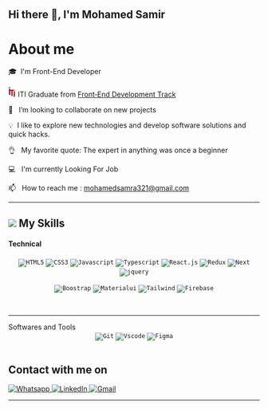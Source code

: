 ## Hi there 👋, I'm Mohamed Samir 
 <!-- <img  align="right" alt="GIF" src="https://github.com/abhisheknaiidu/abhisheknaiidu/blob/master/code.gif?raw=true" width="50%"  /> -->


<!-- <img align="right" src="https://github.com/ankitwarbhe/ankitwarbhe/blob/master/developer.gif" alt="Coder GIF" width="400" height="300">
 -->

 
# About me

🎓 &nbsp;I'm Front-End Developer

 <img src="https://github.com/Mohammed-Nasif/Mohammed-Nasif/blob/main/images/iti-logo.png?raw=true" width="15" draggable="false"> ITI Graduate from <a href="https://iti.gov.eg/iti/home">Front‑End Development Track</a>

💪 &nbsp; I’m looking to collaborate on new projects

💡 &nbsp;I like to explore new technologies and develop software solutions and quick hacks.

👌 &nbsp; My favorite quote: The expert in anything was once a beginner

💻 &nbsp; I'm currently Looking For Job

📫  &nbsp; How to reach me : mohamedsamra321@gmail.com

<hr>
<h2><img src = "https://media2.giphy.com/media/QssGEmpkyEOhBCb7e1/giphy.gif?cid=ecf05e47a0n3gi1bfqntqmob8g9aid1oyj2wr3ds3mg700bl&rid=giphy.gif" width ="30"> My Skills</f2>

#### Technical

<div align="center">
 <code><img title = "HTML5" src="https://skillicons.dev/icons?i=html" width="45px"/></code>
<code><img title = "CSS3" src="https://skillicons.dev/icons?i=css" width="45px"/></code>
<code><img title = "Javascript" src="https://skillicons.dev/icons?i=javascript" width="45px"/></code>
<code><img title = "Typescript" src="https://skillicons.dev/icons?i=typescript" width="45px"/></code>
<code><img title = "React.js" src="https://skillicons.dev/icons?i=react" width="45px"/></code>
<code><img title = "Redux" src="https://skillicons.dev/icons?i=redux" width="45px"/></code>
<code><img title = "Next" src="https://skillicons.dev/icons?i=next" width="45px"/></code>
<code><img title = "jquery" src="https://skillicons.dev/icons?i=jquery" width="45px"/></code>
<!-- <code><img src="https://skillicons.dev/icons?i=jest" width="45px"/></code> -->
<!-- <code><img src="https://skillicons.dev/icons?i=angular" width="45px"/></code> -->

<!-- <code><img src="https://skillicons.dev/icons?i=sass" width="45px"/></code> -->
<code><img title = "Boostrap" src="https://skillicons.dev/icons?i=bootstrap" width="45px"/></code>
<code><img title = "Materialui" src="https://skillicons.dev/icons?i=materialui" width="45px"/></code>
<code><img title = "Tailwind" src="https://skillicons.dev/icons?i=tailwind" width="45px"/></code>
<code><img title = "Firebase" src="https://skillicons.dev/icons?i=firebase" width="45px"/></code>
<!-- <code><img src="https://skillicons.dev/icons?i=cpp" width="45px"/></code> -->
</div>
<br />

<hr>
 Softwares and Tools

<div align="center">
<code><img title = "Git" src="https://skillicons.dev/icons?i=git" width="45px"/></code>
<code><img title = "Vscode" src="https://skillicons.dev/icons?i=vscode" width="45px"/></code>
<code><img title = "Figma" src="https://skillicons.dev/icons?i=figma" width="45px"/></code>
<!-- <code><img src="https://skillicons.dev/icons?i=xd" width="45px"/></code>
<code><img src="https://skillicons.dev/icons?i=ps" width="45px"/></code>
<code><img src="https://skillicons.dev/icons?i=heroku" width="45px"/></code>
<code><img src="https://skillicons.dev/icons?i=githubactions" width="45px"/></code>
<code><img src="https://skillicons.dev/icons?i=latex" width="45px"/></code> -->
</div>
<br />
</p>

## Contact with me on

<p>
  <a href="http://Wa.me/201148526029" target="_blank">
    <img alt="Whatsapp" src="https://img.shields.io/badge/whatsapp-128C7E.svg?style=for-the-badge&logo=whatsapp&logoColor=white" />
  </a>
  <a href="https://www.linkedin.com/in/mohamed-samir-7bb66a242/" target="_blank">
   <img alt="LinkedIn" src="https://img.shields.io/badge/linkedin-0077b5.svg?style=for-the-badge&logo=linkedin&logoColor=white" /> 
  </a>
    <a href="mailto:mohamedsamra321@gmail.com" target="_blank">
   <img alt="Gmail" src="https://img.shields.io/badge/-Gmail-D14836?style=for-the-badge&logo=Gmail&logoColor=white" /> 
  </a>
</p>

<hr>

